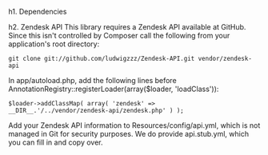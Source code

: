 h1. Dependencies

h2. Zendesk API
This library requires a Zendesk API available at GitHub.
Since this isn't controlled by Composer call the following from your application's root directory:
 
    git clone git://github.com/ludwigzzz/Zendesk-API.git vendor/zendesk-api

In app/autoload.php, add the following lines before AnnotationRegistry::registerLoader(array($loader, 'loadClass')):

    $loader->addClassMap( array( 'zendesk' =>  __DIR__.'/../vendor/zendesk-api/zendesk.php' ) );

Add your Zendesk API information to Resources/config/api.yml, which is not managed in Git for security purposes.
We do provide api.stub.yml, which you can fill in and copy over.